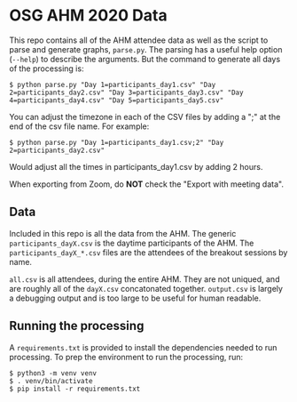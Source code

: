 OSG AHM 2020 Data
=================


This repo contains all of the AHM attendee data as well as the script to parse
and generate graphs, `parse.py`.  The parsing has a useful help option
(`--help`) to describe the arguments.  But the command to generate all days of
the processing is:

    $ python parse.py "Day 1=participants_day1.csv" "Day 2=participants_day2.csv" "Day 3=participants_day3.csv" "Day  4=participants_day4.csv" "Day 5=participants_day5.csv"

You can adjust the timezone in each of the CSV files by adding a ";<hours>" at the end of the csv file name.  For example:

    $ python parse.py "Day 1=participants_day1.csv;2" "Day 2=participants_day2.csv"

Would adjust all the times in participants_day1.csv by adding 2 hours.

When exporting from Zoom, do **NOT** check the "Export with meeting data".

Data
----

Included in this repo is all the data from the AHM.  The generic `participants_dayX.csv` is the daytime participants of the AHM. The `participants_dayX_*.csv` files are the attendees of the breakout sessions by name.

`all.csv` is all attendees, during the entire AHM.  They are not uniqued, and are roughly all of the `dayX.csv` concatonated together.  `output.csv` is largely a debugging output and is too large to be useful for human readable.

Running the processing
----------------------

A `requirements.txt` is provided to install the dependencies needed to run processing.  To prep the environment to run the processing, run:

    $ python3 -m venv venv
    $ . venv/bin/activate
    $ pip install -r requirements.txt
